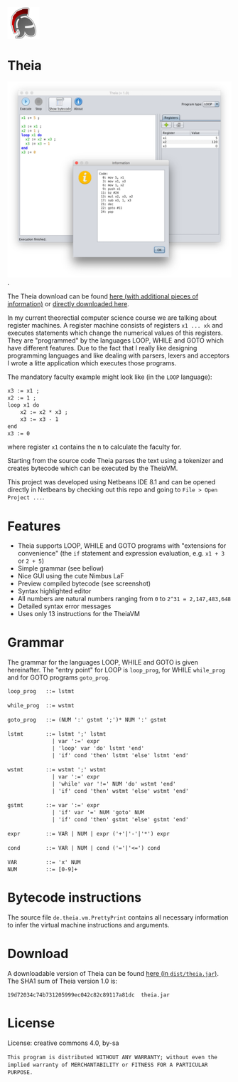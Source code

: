 ![Theia program icon](/icon.png?raw=true "Theia program icon")

# Theia

[![Screenshot of the program](/screenshot_small.png?raw=true "Screenshot of the main application with faculty program and compiled bytecode view")](/screenshot.png?raw=true).

The Theia download can be found [here (with additional pieces of information)](#download) or [directly downloaded here](/dist/theia.jar?raw=true).

In my current theorectial computer science course we are talking about register machines. A register machine consists of registers `x1 ... xk` and executes statements which change the numerical values of this registers. They are "programmed" by the languages LOOP, WHILE and GOTO which have different features. Due to the fact that I really like designing programming languages and like dealing with parsers, lexers and acceptors I wrote a litte application which executes those programs. 

The mandatory faculty example might look like (in the `LOOP` language):

	x3 := x1 ;
	x2 := 1 ;
	loop x1 do
		x2 := x2 * x3 ;
		x3 := x3 - 1
	end
	x3 := 0

where register `x1` contains the n to calculate the faculty for.

Starting from the source code Theia parses the text using a tokenizer and creates bytecode which can be executed by the TheiaVM.

This project was developed using Netbeans IDE 8.1 and can be opened directly in Netbeans by checking out this repo and going to `File > Open Project ...`.

# Features

 - Theia supports LOOP, WHILE and GOTO programs with "extensions for convenience" (the `if` statement and expression evaluation, e.g. `x1 + 3` or `2 + 5`)
 - Simple grammar (see bellow)
 - Nice GUI using the cute Nimbus LaF
 - Preview compiled bytecode (see screenshot)
 - Syntax highlighted editor
 - All numbers are natural numbers ranging from `0` to `2^31 = 2,147,483,648`
 - Detailed syntax error messages
 - Uses only 13 instructions for the TheiaVM

# Grammar

The grammar for the languages LOOP, WHILE and GOTO is given hereinafter. The "entry point" for LOOP is `loop_prog`, for WHILE `while_prog` and for GOTO programs `goto_prog`.

	loop_prog   ::= lstmt

	while_prog  ::= wstmt

	goto_prog   ::= (NUM ':' gstmt ';')* NUM ':' gstmt

	lstmt       ::= lstmt ';' lstmt 
	              | var ':=' expr 
	              | 'loop' var 'do' lstmt 'end' 
	              | 'if' cond 'then' lstmt 'else' lstmt 'end'

	wstmt       ::= wstmt ';' wstmt 
	              | var ':=' expr 
	              | 'while' var '!=' NUM 'do' wstmt 'end' 
	              | 'if' cond 'then' wstmt 'else' wstmt 'end'

	gstmt       ::= var ':=' expr 
	              | 'if' var '=' NUM 'goto' NUM
	              | 'if' cond 'then' gstmt 'else' gstmt 'end'

	expr        ::= VAR | NUM | expr ('+'|'-'|'*') expr

	cond        ::= VAR | NUM | cond ('='|'<=') cond

	VAR         ::= 'x' NUM
	NUM         ::= [0-9]+

# Bytecode instructions

The source file `de.theia.vm.PrettyPrint` contains all necessary information to infer the virtual machine instructions and arguments. 

# Download

A downloadable version of Theia can be found [here (in `dist/theia.jar`)](/dist/theia.jar?raw=true). The SHA1 sum of Theia version 1.0 is:

	19d72034c74b731205999ec042c82c89117a81dc  theia.jar

# License

License: creative commons 4.0, by-sa

`This program is distributed WITHOUT ANY WARRANTY; without even the implied warranty of MERCHANTABILITY or FITNESS FOR A PARTICULAR PURPOSE.`

